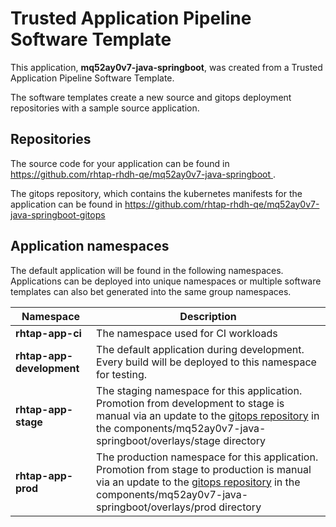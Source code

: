 # Trusted Application Pipeline Software Template

This application, **mq52ay0v7-java-springboot**, was created from a Trusted Application Pipeline Software Template.

The software templates create a new source and gitops deployment repositories with a sample source application. 

## Repositories

The source code for your application can be found in [https://github.com/rhtap-rhdh-qe/mq52ay0v7-java-springboot ](https://github.com/rhtap-rhdh-qe/mq52ay0v7-java-springboot ).
 
The gitops repository, which contains the kubernetes manifests for the application can be found in 
[https://github.com/rhtap-rhdh-qe/mq52ay0v7-java-springboot-gitops ](https://github.com/rhtap-rhdh-qe/mq52ay0v7-java-springboot-gitops ) 

## Application namespaces 

The default application will be found in the following namespaces. Applications can be deployed into unique namespaces or multiple software templates can also bet generated into the same group namespaces.  

|  Namespace   |  Description   |  
| -------- | -------- |
| **rhtap-app-ci** | The namespace used for CI workloads |
| **rhtap-app-development** | The default application during development. Every build will be deployed to this namespace for testing. |
| **rhtap-app-stage** | The staging namespace for this application. Promotion from development to stage is manual via an update to the [gitops repository](https://github.com/rhtap-rhdh-qe/mq52ay0v7-java-springboot-gitops ) in the components/mq52ay0v7-java-springboot/overlays/stage directory |
| **rhtap-app-prod** | The production namespace for this application. Promotion from stage to production is manual via an update to the [gitops repository](https://github.com/rhtap-rhdh-qe/mq52ay0v7-java-springboot-gitops ) in the components/mq52ay0v7-java-springboot/overlays/prod directory |